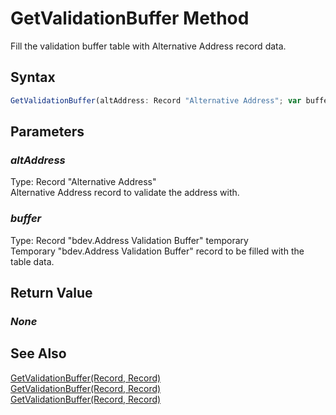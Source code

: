# GetValidationBuffer Method
Fill the validation buffer table with Alternative Address record data.

## Syntax
```javascript
GetValidationBuffer(altAddress: Record "Alternative Address"; var buffer: Record "bdev.Address Validation Buffer" temporary)
```

## Parameters
### *altAddress*
Type: Record "Alternative Address"<br/>
Alternative Address record to validate the address with.
### *buffer*
Type: Record "bdev.Address Validation Buffer" temporary<br/>
Temporary "bdev.Address Validation Buffer" record to be filled with the table data.

## Return Value
### *None*

## See Also
[GetValidationBuffer(Record, Record)](./GetValidationBuffer1.md)<br />
[GetValidationBuffer(Record, Record)](./GetValidationBuffer2.md)<br />
[GetValidationBuffer(Record, Record)](./GetValidationBuffer3.md)<br />
